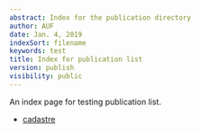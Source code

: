```yaml
---
abstract: Index for the publication directory
author: AUF
date: Jan. 4, 2019
indexSort: filename
keywords: test
title: Index for publication list 
version: publish
visibility: public
---
```

An index page for testing publication list.

- [cadastre](/PublicationList/resources/cadastre.html)